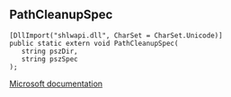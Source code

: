 ## PathCleanupSpec

```
[DllImport("shlwapi.dll", CharSet = CharSet.Unicode)]
public static extern void PathCleanupSpec(
   string pszDir,
   string pszSpec
);
```

[Microsoft documentation](TODO)
